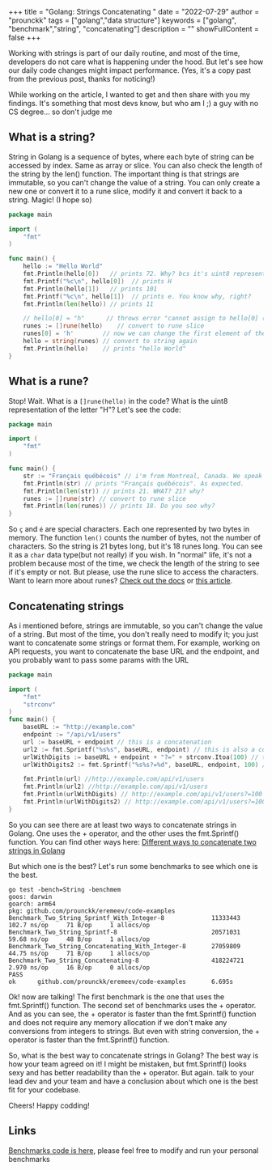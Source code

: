 +++
title = "Golang: Strings Concatenating "
date = "2022-07-29"
author = "prounckk"
tags = ["golang","data structure"]
keywords = ["golang", "benchmark","string", "concatenating"]
description = ""
showFullContent = false
+++

Working with strings is part of our daily routine, and most of the time, developers do not care what is happening under the hood. But let's see how our daily code changes might impact performance. (Yes, it's a copy past from the previous post, thanks for noticing!)

While working on the article, I wanted to get and then share with you my findings. It's something that most devs know,
but who am I ;) a guy with no CS degree... so don't judge me


## What is a string?

String in Golang is a sequence of bytes, where each byte of string can be accessed by index. Same as array or slice. You can also check the length of the string by the len() function. The important thing is that strings are immutable, so you can't change the value of a string. You can only create a new one or convert it to a rune slice, modify it and convert it back to a string. Magic! (I hope so)

```go
package main

import (
	"fmt"
)

func main() {
	hello := "Hello World"
	fmt.Println(hello[0])   // prints 72. Why? bcs it's uint8 representation of the letter "H"
	fmt.Printf("%c\n", hello[0])  // prints H
	fmt.Println(hello[1])   // prints 101
	fmt.Printf("%c\n", hello[1])  // prints e. You know why, right? 
	fmt.Println(len(hello)) // prints 11

	// hello[0] = "h"      // throws error "cannot assign to hello[0] (value of type byte)" AAAA what to do!?
	runes := []rune(hello)    // convert to rune slice
	runes[0] = 'h'        // now we can change the first element of the string
	hello = string(runes) // convert to string again
	fmt.Println(hello)    // prints "hello World"
}

```

## What is a rune?
Stop! Wait. What is a `[]rune(hello)` in the code? What is the uint8 representation of the letter "H"? Let's see the code:

```go
package main

import (
	"fmt"
)

func main() {
	str := "Français québécois" // i'm from Montreal, Canada. We speak French here, special French.
	fmt.Println(str) // prints "Français québécois". As expected.
	fmt.Println(len(str)) // prints 21. WHAT? 21? why?
	runes := []rune(str) // convert to rune slice
	fmt.Println(len(runes)) // prints 18. Do you see why?
}
```

So `ç` and `é` are special characters. Each one represented by two bytes in memory. The function `len()` counts the number of bytes, not the number of characters. So the string is 21 bytes long, but it's 18 runes long. You can see it as a `char` data type(but not really) if you wish. In "normal" life, it's not a problem because most of the time, we check the length of the string to see if it's empty or not. But please, use the rune slice to access the characters. Want to learn more about runes? [Check out the docs](https://golang.org/pkg/unicode/utf8/#Rune) or [this article](https://www.educative.io/answers/what-is-the-rune-type-in-golang).


## Concatenating strings

As i mentioned before, strings are immutable, so you can't change the value of a string. But most of the time, you don't really need to modify it; you just want to concatenate some strings or format them. For example, working on API requests, you want to concatenate the base URL and the endpoint, and you probably want to pass some params with the URL


```go
package main

import (
	"fmt"
	"strconv"
)
func main() {
    baseURL := "http://example.com"
    endpoint := "/api/v1/users"
    url := baseURL + endpoint // this is a concatenation
    url2 := fmt.Sprintf("%s%s", baseURL, endpoint) // this is also a concatenation
	urlWithDigits := baseURL + endpoint + "?=" + strconv.Itoa(100) // this is a concatenation with a digit
    urlWithDigits2 := fmt.Sprintf("%s%s?=%d", baseURL, endpoint, 100) // this is also a concatenation with a digit

    fmt.Println(url) //http://example.com/api/v1/users
	fmt.Println(url2) //http://example.com/api/v1/users
	fmt.Println(urlWithDigits) // http://example.com/api/v1/users?=100
	fmt.Println(urlWithDigits2) // http://example.com/api/v1/users?=100
}
```
So you can see there are at least two ways to concatenate strings in Golang. One uses the + operator, and the other uses the fmt.Sprintf() function. You can find other ways here: [Different ways to concatenate two strings in Golang](https://www.geeksforgeeks.org/different-ways-to-concatenate-two-strings-in-golang/) 

But which one is the best? Let's run some benchmarks to see which one is the best.

```aidl
go test -bench=String -benchmem
goos: darwin
goarch: arm64
pkg: github.com/prounckk/eremeev/code-examples
Benchmark_Two_String_Sprintf_With_Integer-8             11333443	102.7 ns/op		71 B/op		1 allocs/op
Benchmark_Two_String_Sprintf-8                          20571031	59.68 ns/op		48 B/op		1 allocs/op
Benchmark_Two_String_Concatenating_With_Integer-8       27059809	44.75 ns/op		71 B/op		1 allocs/op
Benchmark_Two_String_Concatenating-8                    418224721	2.970 ns/op		16 B/op		0 allocs/op
PASS
ok      github.com/prounckk/eremeev/code-examples       6.695s
```

Ok! now are talking! The first benchmark is the one that uses the fmt.Sprintf() function. The second set of benchmarks uses the + operator. And as you can see, the + operator is faster than the fmt.Sprintf() function and does not require any memory allocation if we don't make any conversions from integers to strings. But even with string conversion, the + operator is faster than the fmt.Sprintf() function. 

So, what is the best way to concatenate strings in Golang? The best way is how your team agreed on it! I might be mistaken, but fmt.Sprintf() looks sexy and has better readability than the + operator. But again. talk to your lead dev and your team and have a conclusion about which one is the best fit for your codebase.

Cheers! Happy codding! 


## Links 

[Benchmarks code is here](https://github.com/Prounckk/eremeev/blob/main/code-examples/string-formating_test.go), please feel free to modify and run your personal benchmarks

